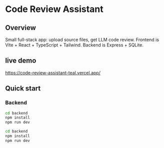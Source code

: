 # Code Review Assistant

## Overview

Small full-stack app: upload source files, get LLM code review. Frontend is Vite + React + TypeScript + Tailwind. Backend is Express + SQLite.

## live demo

https://code-review-assistant-teal.vercel.app/

## Quick start

### Backend

```bash
cd backend
npm install
npm run dev
```


```bash
cd backend
npm install
npm run dev
```




